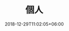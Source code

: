 ---
title: "個人"
date: 2018-12-29T11:02:05+06:00
icon: "ti-panel"
description: "個人に対する支援"
type : "docs"
---